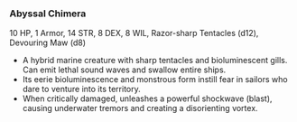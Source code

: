 ### Abyssal Chimera
10 HP, 1 Armor, 14 STR, 8 DEX, 8 WIL, Razor-sharp Tentacles (d12), Devouring Maw (d8)

- A hybrid marine creature with sharp tentacles and bioluminescent gills. Can emit lethal sound waves and swallow entire ships.
- Its eerie bioluminescence and monstrous form instill fear in sailors who dare to venture into its territory.
- When critically damaged, unleashes a powerful shockwave (blast), causing underwater tremors and creating a disorienting vortex.

